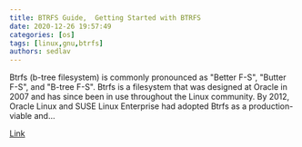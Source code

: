 ```yaml
---
title: BTRFS Guide,  Getting Started with BTRFS
date: 2020-12-26 19:57:49
categories: [os]
tags: [linux,gnu,btrfs]
authors: sedlav
---
```


Btrfs (b-tree filesystem) is commonly pronounced as "Better F-S", "Butter F-S", and "B-tree F-S". Btrfs is a filesystem that was designed at Oracle in 2007 and has since been in use throughout the Linux community. By 2012, Oracle Linux and SUSE Linux Enterprise had adopted Btrfs as a production-viable and…

[Link](https://frontpagelinux.com/tutorials/btrfs-guide-getting-started-with-btrfs/)
